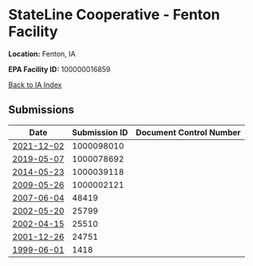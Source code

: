 # StateLine Cooperative - Fenton Facility

**Location:** Fenton, IA

**EPA Facility ID:** 100000016859

[Back to IA Index](../../index.md)

## Submissions

| Date | Submission ID | Document Control Number |
|------|--------------|-------------------------|
| [2021-12-02](submissions/1000098010.md) | 1000098010 |  |
| [2019-05-07](submissions/1000078692.md) | 1000078692 |  |
| [2014-05-23](submissions/1000039118.md) | 1000039118 |  |
| [2009-05-26](submissions/1000002121.md) | 1000002121 |  |
| [2007-06-04](submissions/48419.md) | 48419 |  |
| [2002-05-20](submissions/25799.md) | 25799 |  |
| [2002-04-15](submissions/25510.md) | 25510 |  |
| [2001-12-26](submissions/24751.md) | 24751 |  |
| [1999-06-01](submissions/1418.md) | 1418 |  |
